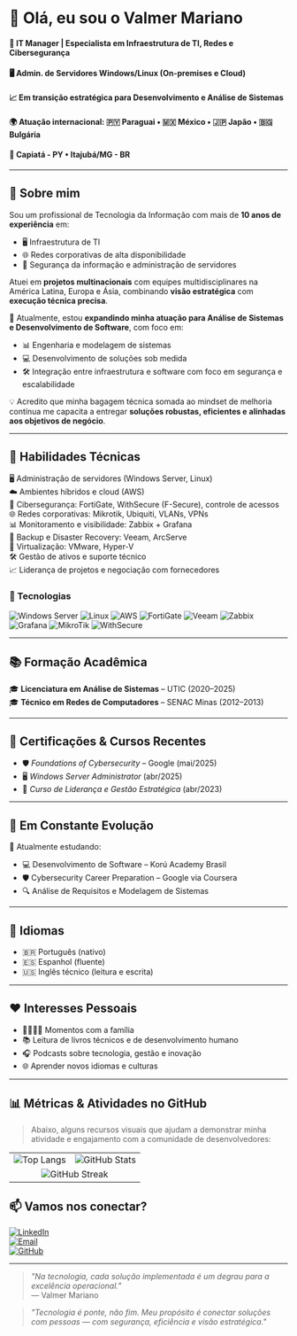 # 👋 Olá, eu sou o Valmer Mariano

#### 🎯 IT Manager | Especialista em Infraestrutura de TI, Redes e Cibersegurança  
#### 🖥️ Admin. de Servidores Windows/Linux (On-premises e Cloud)  
#### 📈 Em transição estratégica para Desenvolvimento e Análise de Sistemas  
#### 🌍 Atuação internacional: 🇵🇾 Paraguai • 🇲🇽 México • 🇯🇵 Japão • 🇧🇬 Bulgária  
#### 📍 Capiatá - PY • Itajubá/MG - BR

---

## 🧠 Sobre mim

Sou um profissional de Tecnologia da Informação com mais de **10 anos de experiência** em:

- 🖥️ Infraestrutura de TI  
- 🌐 Redes corporativas de alta disponibilidade  
- 🔐 Segurança da informação e administração de servidores  

Atuei em **projetos multinacionais** com equipes multidisciplinares na América Latina, Europa e Ásia, combinando **visão estratégica** com **execução técnica precisa**.

🎯 Atualmente, estou **expandindo minha atuação para Análise de Sistemas e Desenvolvimento de Software**, com foco em:

- 📊 Engenharia e modelagem de sistemas  
- 💻 Desenvolvimento de soluções sob medida  
- 🛠️ Integração entre infraestrutura e software com foco em segurança e escalabilidade

💡 Acredito que minha bagagem técnica somada ao mindset de melhoria contínua me capacita a entregar **soluções robustas, eficientes e alinhadas aos objetivos de negócio**.

---

## 🚀 Habilidades Técnicas

🖥️ Administração de servidores (Windows Server, Linux)  
☁️ Ambientes híbridos e cloud (AWS)  
🔐 Cibersegurança: FortiGate, WithSecure (F-Secure), controle de acessos  
🌐 Redes corporativas: Mikrotik, Ubiquiti, VLANs, VPNs  
📊 Monitoramento e visibilidade: Zabbix + Grafana  
💾 Backup e Disaster Recovery: Veeam, ArcServe  
🧩 Virtualização: VMware, Hyper-V  
🛠️ Gestão de ativos e suporte técnico  
📈 Liderança de projetos e negociação com fornecedores  

### 🔧 Tecnologias

![Windows Server](https://img.shields.io/badge/Windows_Server-0078D6?style=flat&logo=windows&logoColor=white)
![Linux](https://img.shields.io/badge/Linux-FCC624?style=flat&logo=linux&logoColor=black)
![AWS](https://img.shields.io/badge/AWS-232F3E?style=flat&logo=amazon-aws&logoColor=white)
![FortiGate](https://img.shields.io/badge/Fortinet-F48220?style=flat&logo=fortinet&logoColor=white)
![Veeam](https://img.shields.io/badge/Veeam-00B336?style=flat)
![Zabbix](https://img.shields.io/badge/Zabbix-D40000?style=flat&logo=zabbix&logoColor=white)
![Grafana](https://img.shields.io/badge/Grafana-F46800?style=flat&logo=grafana&logoColor=white)
![MikroTik](https://img.shields.io/badge/MikroTik-1A1C27?style=flat)
![WithSecure](https://img.shields.io/badge/WithSecure-005BAC?style=flat)

---

## 📚 Formação Acadêmica

🎓 **Licenciatura em Análise de Sistemas** – UTIC (2020–2025)  
🎓 **Técnico em Redes de Computadores** – SENAC Minas (2012–2013)

---

## 📌 Certificações & Cursos Recentes

- 🛡️ *Foundations of Cybersecurity* – Google (mai/2025)  
- 🖥️ *Windows Server Administrator* (abr/2025)  
- 🧭 *Curso de Liderança e Gestão Estratégica* (abr/2023)

---

## 🌱 Em Constante Evolução

📖 Atualmente estudando:

- 💻 Desenvolvimento de Software – Korú Academy Brasil  
- 🛡️ Cybersecurity Career Preparation – Google via Coursera  
- 🔍 Análise de Requisitos e Modelagem de Sistemas

---

## 💬 Idiomas

- 🇧🇷 Português (nativo)  
- 🇪🇸 Espanhol (fluente)  
- 🇺🇸 Inglês técnico (leitura e escrita)

---

## ❤️ Interesses Pessoais

- 👨‍👩‍👧‍👦 Momentos com a família  
- 📚 Leitura de livros técnicos e de desenvolvimento humano  
- 🎧 Podcasts sobre tecnologia, gestão e inovação  
- 🌐 Aprender novos idiomas e culturas

---
## 📊 Métricas & Atividades no GitHub

> Abaixo, alguns recursos visuais que ajudam a demonstrar minha atividade e engajamento com a comunidade de desenvolvedores:

<div align="center">

<table>
  <tr>
    <td>
      <img src="https://github-readme-stats.vercel.app/api/top-langs/?username=valmmer&layout=compact&theme=default" alt="Top Langs" />
    </td>
    <td>
      <img src="https://github-readme-stats.vercel.app/api?username=valmmer&show_icons=true&theme=default&hide=stars" alt="GitHub Stats" />
    </td>
  </tr>
  <tr>
    <td colspan="2" align="center">
      <img src="https://github-readme-streak-stats.herokuapp.com?user=valmmer&theme=default" alt="GitHub Streak" />
    </td>
  </tr>
</table>

</div>



## 📫 Vamos nos conectar?

[![LinkedIn](https://img.shields.io/badge/LinkedIn-0077B5?style=for-the-badge&logo=linkedin&logoColor=white)](https://linkedin.com/in/valmer-mariano)  
[![Email](https://img.shields.io/badge/Outlook-0078D4?style=for-the-badge&logo=microsoft-outlook&logoColor=white)](mailto:valmer_mariano@hotmail.com)  
[![GitHub](https://img.shields.io/badge/GitHub-181717?style=for-the-badge&logo=github&logoColor=white)](https://github.com/valmmer)

---

> *"Na tecnologia, cada solução implementada é um degrau para a excelência operacional."*  
> — Valmer Mariano

> *"Tecnologia é ponte, não fim. Meu propósito é conectar soluções com pessoas — com segurança, eficiência e visão estratégica."*



